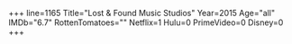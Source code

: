 +++
line=1165
Title="Lost & Found Music Studios"
Year=2015
Age="all"
IMDb="6.7"
RottenTomatoes=""
Netflix=1
Hulu=0
PrimeVideo=0
Disney=0
+++

